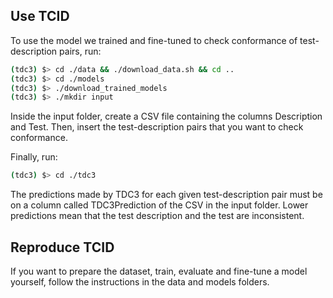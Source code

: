 ## Use TCID

To use the model we trained and fine-tuned to check conformance of test-description pairs, run:

```bash
(tdc3) $> cd ./data && ./download_data.sh && cd ..
(tdc3) $> cd ./models
(tdc3) $> ./download_trained_models
(tdc3) $> ./mkdir input
```

Inside the input folder, create a CSV file containing the columns Description and Test. Then, insert the test-description pairs that you want to check conformance.

Finally, run:

```bash
(tdc3) $> cd ./tdc3
```

The predictions made by TDC3 for each given test-description pair must be on a column called TDC3Prediction of the CSV in the input folder. Lower predictions mean that the test description and the test are inconsistent.

## Reproduce TCID

If you want to prepare the dataset, train, evaluate and fine-tune a model yourself, follow the instructions in the data and models folders.


